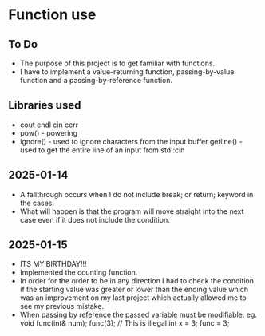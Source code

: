 # Function use

## To Do
- The purpose of this project is to get familiar with functions.
- I have to implement a value-returning function, passing-by-value function and a passing-by-reference function.

## Libraries used
- <iostream>
    cout
    endl
    cin
    cerr
- <cmath>
    pow() - powering
- <string>
    ignore() - used to ignore characters from the input buffer
    getline() - used to get the entire line of an input from std::cin

## 2025-01-14
- A fallthrough occurs when I do not include break; or return; keyword in the cases.
- What will happen is that the program will move straight into the next case even if it does not include the condition.

## 2025-01-15
- ITS MY BIRTHDAY!!!
- Implemented the counting function.
- In order for the order to be in any direction I had to check the condition if the starting value was greater or lower than the ending value
  which was an improvement on my last project which actually allowed me to see my previous mistake.
- When passing by reference the passed variable must be modifiable.
    eg. void func(int& num);
        func(3); // This is illegal
        int x = 3;
        func = 3;
